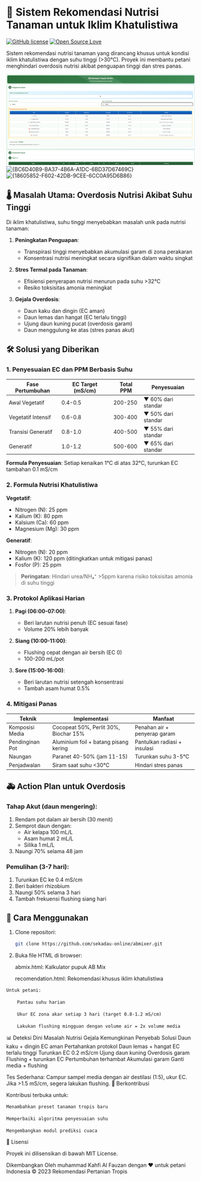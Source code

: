 # 🌴 Sistem Rekomendasi Nutrisi Tanaman untuk Iklim Khatulistiwa

[![GitHub license](https://img.shields.io/badge/license-MIT-blue.svg)](https://github.com/username/repo/blob/main/LICENSE)
[![Open Source Love](https://badges.frapsoft.com/os/v1/open-source.svg?v=103)](https://github.com/ellerbrock/open-source-badges/)

Sistem rekomendasi nutrisi tanaman yang dirancang khusus untuk kondisi iklim khatulistiwa dengan suhu tinggi (>30°C). Proyek ini membantu petani menghindari overdosis nutrisi akibat penguapan tinggi dan stres panas.

![Preview Aplikasi](screenshot.png)
![{BC6D40B9-BA37-4B6A-A1DC-6BD37D67469C}](https://github.com/user-attachments/assets/f18ab457-f2e7-491e-9b9a-29fcb906fff7)
![{18605852-F602-42DB-9CEE-6CC0A95D6B86}](https://github.com/user-attachments/assets/dc8359f9-93da-4206-bbc4-df6c24ad2a22)

## 🌡️ Masalah Utama: Overdosis Nutrisi Akibat Suhu Tinggi

Di iklim khatulistiwa, suhu tinggi menyebabkan masalah unik pada nutrisi tanaman:

1. **Peningkatan Penguapan**:
   - Transpirasi tinggi menyebabkan akumulasi garam di zona perakaran
   - Konsentrasi nutrisi meningkat secara signifikan dalam waktu singkat

2. **Stres Termal pada Tanaman**:
   - Efisiensi penyerapan nutrisi menurun pada suhu >32°C
   - Resiko toksisitas amonia meningkat

3. **Gejala Overdosis**:
   - Daun kaku dan dingin (EC aman)
   - Daun lemas dan hangat (EC terlalu tinggi)
   - Ujung daun kuning pucat (overdosis garam)
   - Daun menggulung ke atas (stres panas akut)

## 🛠️ Solusi yang Diberikan

### 1. Penyesuaian EC dan PPM Berbasis Suhu
| Fase Pertumbuhan | EC Target (mS/cm) | Total PPM | Penyesuaian |
|------------------|-------------------|----------|-------------|
| Awal Vegetatif   | 0.4-0.5           | 200-250  | ▼ 60% dari standar |
| Vegetatif Intensif | 0.6-0.8         | 300-400  | ▼ 50% dari standar |
| Transisi Generatif | 0.8-1.0         | 400-500  | ▼ 55% dari standar |
| Generatif        | 1.0-1.2           | 500-600  | ▼ 65% dari standar |

**Formula Penyesuaian**: Setiap kenaikan 1°C di atas 32°C, turunkan EC tambahan 0.1 mS/cm

### 2. Formula Nutrisi Khatulistiwa
**Vegetatif**:
- Nitrogen (N): 25 ppm
- Kalium (K): 80 ppm
- Kalsium (Ca): 60 ppm
- Magnesium (Mg): 30 ppm

**Generatif**:
- Nitrogen (N): 20 ppm
- Kalium (K): 120 ppm (ditingkatkan untuk mitigasi panas)
- Fosfor (P): 25 ppm

> **Peringatan**: Hindari urea/NH₄⁺ >5ppm karena risiko toksisitas amonia di suhu tinggi

### 3. Protokol Aplikasi Harian
1. **Pagi (06:00-07:00)**:
   - Beri larutan nutrisi penuh (EC sesuai fase) 
   - Volume 20% lebih banyak
   
2. **Siang (10:00-11:00)**:
   - Flushing cepat dengan air bersih (EC 0) 
   - 100-200 mL/pot
   
3. **Sore (15:00-16:00)**:
   - Beri larutan nutrisi setengah konsentrasi 
   - Tambah asam humat 0.5%

### 4. Mitigasi Panas
| Teknik | Implementasi | Manfaat |
|--------|--------------|---------|
| Komposisi Media | Cocopeat 50%, Perlit 30%, Biochar 15% | Penahan air + penyerap garam |
| Pendinginan Pot | Aluminium foil + batang pisang kering | Pantulkan radiasi + insulasi |
| Naungan | Paranet 40-50% (jam 11-15) | Turunkan suhu 3-5°C |
| Penjadwalan | Siram saat suhu <30°C | Hindari stres panas |

## 🚑 Action Plan untuk Overdosis

### Tahap Akut (daun mengering):
1. Rendam pot dalam air bersih (30 menit)
2. Semprot daun dengan:
   - Air kelapa 100 mL/L 
   - Asam humat 2 mL/L 
   - Silika 1 mL/L
3. Naungi 70% selama 48 jam

### Pemulihan (3-7 hari):
1. Turunkan EC ke 0.4 mS/cm
2. Beri bakteri rhizobium
3. Naungi 50% selama 3 hari
4. Tambah frekuensi flushing siang hari

## 🚀 Cara Menggunakan

1. Clone repositori:
   ```bash
   git clone https://github.com/sekadau-online/abmixer.git

2.   Buka file HTML di browser:

        abmix.html: Kalkulator pupuk AB Mix

        recomendation.html: Rekomendasi khusus iklim khatulistiwa

    Untuk petani:

        Pantau suhu harian

        Ukur EC zona akar setiap 3 hari (target 0.8-1.2 mS/cm)

        Lakukan flushing mingguan dengan volume air = 2x volume media

📊 Deteksi Dini Masalah Nutrisi
Gejala	Kemungkinan Penyebab	Solusi
Daun kaku + dingin	EC aman	Pertahankan protokol
Daun lemas + hangat	EC terlalu tinggi	Turunkan EC 0.2 mS/cm
Ujung daun kuning	Overdosis garam	Flushing + turunkan EC
Pertumbuhan terhambat	Akumulasi garam	Ganti media + flushing

Tes Sederhana: Campur sampel media dengan air destilasi (1:5), ukur EC. Jika >1.5 mS/cm, segera lakukan flushing.
🤝 Berkontribusi

Kontribusi terbuka untuk:

    Menambahkan preset tanaman tropis baru

    Memperbaiki algoritma penyesuaian suhu

    Mengembangkan modul prediksi cuaca

📜 Lisensi

Proyek ini dilisensikan di bawah MIT License.

Dikembangkan Oleh muhammad Kahfi Al Fauzan dengan ❤️ untuk petani Indonesia
© 2023 Rekomendasi Pertanian Tropis
